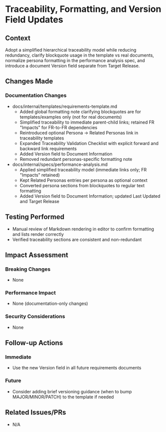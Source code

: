 # Traceability, Formatting, and Version Field Updates

## Context
Adopt a simplified hierarchical traceability model while reducing redundancy, clarify blockquote usage in the template vs real documents, normalize persona formatting in the performance analysis spec, and introduce a document Version field separate from Target Release.

## Changes Made

### Documentation Changes
- docs/internal/templates/requirements-template.md
  - Added global formatting note clarifying blockquotes are for templates/examples only (not for real documents)
  - Simplified traceability to immediate parent-child links; retained FR "Impacts" for FR-to-FR dependencies
  - Reintroduced optional Persona → Related Personas link in traceability templates
  - Expanded Traceability Validation Checklist with explicit forward and backward link requirements
  - Added Version field to Document Information
  - Removed redundant personas-specific formatting note
- docs/internal/specs/performance-analysis.md
  - Applied simplified traceability model (immediate links only; FR "Impacts" retained)
  - Kept Related Personas entries per persona as optional context
  - Converted persona sections from blockquotes to regular text formatting
  - Added Version field to Document Information; updated Last Updated and Target Release

## Testing Performed
- Manual review of Markdown rendering in editor to confirm formatting and lists render correctly
- Verified traceability sections are consistent and non-redundant

## Impact Assessment
### Breaking Changes
- None

### Performance Impact
- None (documentation-only changes)

### Security Considerations
- None

## Follow-up Actions
### Immediate
- Use the new Version field in all future requirements documents

### Future
- Consider adding brief versioning guidance (when to bump MAJOR/MINOR/PATCH) to the template if needed

## Related Issues/PRs
- N/A


